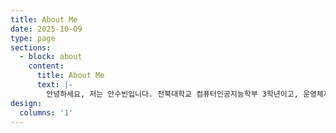 ```yaml
---
title: About Me
date: 2025-10-09
type: page
sections:
  - block: about
    content:
      title: About Me
      text: |-
        안녕하세요, 저는 안수빈입니다. 전북대학교 컴퓨터인공지능학부 3학년이고, 운영체제, 데이터베이스, 인공지능을 공부하고 있습니다.
design:
  columns: '1'
---
```

